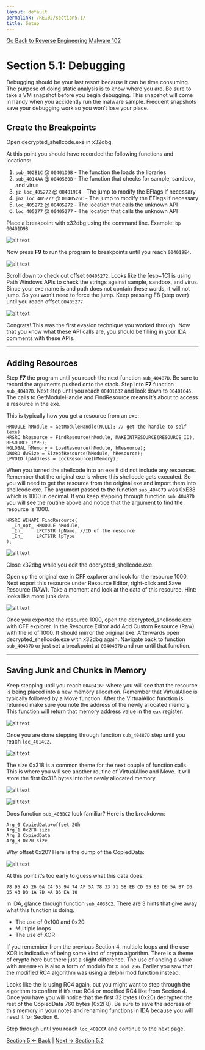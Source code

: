 ```yaml
---
layout: default
permalink: /RE102/section5.1/
title: Setup
---
```

[Go Back to Reverse Engineering Malware 102](https://securedorg.github.io/RE102/)

# Section 5.1: Debugging #

Debugging should be your last resort because it can be time consuming. The purpose of doing static analysis is to know where you are. Be sure to take a VM snapshot before you begin debugging. This snapshot will come in handy when you accidently run the malware sample. Frequent snapshots save your debugging work so you won’t lose your place.

## Create the Breakpoints ##

Open decrypted_shellcode.exe in x32dbg.

At this point you should have recorded the following functions and locations:
1. `sub_402B1C` @ `00401D9B` - The function the loads the libraries
2. `sub_4014AA` @ `0040560B` - The function that checks for sample, sandbox, and virus
3. `jz loc_405272` @ `004019E4` - The jump to modify the EFlags if necessary
4. `jnz loc_405277` @ `0040526C` - The jump to modify the EFlags if necessary
5. `loc_405272` @ `00405272` - The location that calls the unknown API
6. `loc_405277` @ `00405277` - The location that calls the unknown API

Place a breakpoint with x32dbg using the command line. Example: `bp 00401D9B`

![alt text](https://securedorg.github.io/RE102/images/Section5.1_breakpoint.png "Section5.1_breakpoint")

Now press **F9** to run the program to breakpoints until you reach `004019E4`.

![alt text](https://securedorg.github.io/RE102/images/Section5.1_4019E4.png "Section5.1_4019E4")

Scroll down to check out offset `00405272`. Looks like the [esp+1C] is using Path Windows APIs to check the strings against sample, sandbox, and virus. Since your exe name is and path does not contain these words, it will not jump. So you won’t need to force the jump. Keep pressing F8 (step over) until you reach offset `00405277`.

![alt text](https://securedorg.github.io/RE102/images/Section5.1_405272.png "Section5.1_405272")

Congrats! This was the first evasion technique you worked through. Now that you know what these API calls are, you should be filling in your IDA comments with these APIs. 

---

## Adding Resources ##

Step **F7** the program until you reach the next function `sub_40487D`. Be sure to record the arguments pushed onto the stack. Step Into **F7** function `sub_40487D`. Next step until you reach `00401632` and look down to `00401645`. The calls to GetModuleHandle and FindResource means it’s about to access a resource in the exe.

This is typically how you get a resource from an exe:

```
HMODULE hModule = GetModuleHandle(NULL); // get the handle to self (exe)
HRSRC hResource = FindResource(hModule, MAKEINTRESOURCE(RESOURCE_ID), RESOURCE_TYPE); 
HGLOBAL hMemory = LoadResource(hModule, hResource);
DWORD dwSize = SizeofResource(hModule, hResource);
LPVOID lpAddress = LockResource(hMemory);
```

When you turned the shellcode into an exe it did not include any resources. Remember that the original exe is where this shellcode gets executed. So you will need to get the resource from the original exe and import them into shellcode exe. The argument passed to the function `sub_40487D` was 0xE38 which is 1000 in decimal. If you keep stepping through function `sub_40487D` you will see the routine above and notice that the argument to find the resource is 1000.

```
HRSRC WINAPI FindResource(
  _In_opt_ HMODULE hModule,
  _In_     LPCTSTR lpName, //ID of the resource
  _In_     LPCTSTR lpType
);
```

![alt text](https://securedorg.github.io/RE102/images/Section5.1_LoadResource.png "Section5.1_LoadResource")

Close x32dbg while you edit the decrypted_shellcode.exe.

Open up the original exe in CFF explorer and look for the resource 1000. Next export this resource under Resource Editor, right-click and Save Resource (RAW). Take a moment and look at the data of this resource. Hint: looks like more junk data. 

![alt text](https://securedorg.github.io/RE102/images/Section5.1_resource.png "Section5.1_resource")

Once you exported the resource 1000, open the decrypted_shellcode.exe with CFF explorer. In the Resource Editor add Add Custom Resource (Raw) with the id of 1000. It should mirror the original exe. Afterwards open decrypted_shellcode.exe with x32dbg again. Navigate back to function `sub_40487D` or just set a breakpoint at `0040487D` and run until that function.

---

## Saving Junk and Chunks in Memory ##

Keep stepping until you reach `0040416F` where you will see that the resource is being placed into a new memory allocation. Remember that VirtualAlloc is typically followed by a Move function. After the VirtualAlloc function is returned make sure you note the address of the newly allocated memory. This function will return that memory address value in the `eax` register.

![alt text](https://securedorg.github.io/RE102/images/Section5.1_savingresource.png "Section5.1_savingresource")

Once you are done stepping through function `sub_40487D` step until you reach `loc_4014C2`.

![alt text](https://securedorg.github.io/RE102/images/Section5.1_allocate318.png "Section5.1_allocate318")

The size 0x318 is a common theme for the next couple of function calls. This is where you will see another routine of VirtualAlloc and Move. It will store the first 0x318 bytes into the newly allocated memory.

![alt text](https://securedorg.github.io/RE102/images/Section5.1_Virtualloc318.png "Section5.1_Virtualloc318")

![alt text](https://securedorg.github.io/RE102/images/Section5.1_move_decrypt.png "Section5.1_move_decrypt")

Does function `sub_403BC2` look familiar? Here is the breakdown:

```
Arg_0 CopiedData+offset 20h
Arg_1 0x2F8 size
Arg_2 CopiedData
Arg_3 0x20 size
```

Why offset 0x20? Here is the dump of the CopiedData:

![alt text](https://securedorg.github.io/RE102/images/Section5.1_20bytesof318.png "Section5.1_20bytesof318")

At this point it’s too early to guess what this data does.

```
78 95 4D 26 0A C4 55 94 74 AF 5A 78 33 71 58 EB CD 05 B3 D6 5A B7 D6 05 43 D8 1A 7D 4A B6 EA 10
```

In IDA, glance through function `sub_403BC2`. There are 3 hints that give away what this function is doing.

* The use of 0x100 and 0x20
* Multiple loops
* The use of XOR

If you remember from the previous Section 4, multiple loops and the use XOR is indicative of being some kind of crypto algorithm. There is a theme of crypto here but there just a slight difference. The use of anding a value with `800000FFh` is also a form of modulo for `X mod 256`. Earlier you saw that the modified RC4 algorithm was using a delphi mod function instead.

Looks like the is using RC4 again, but you might want to step through the algorithm to confirm if it’s true RC4 or modified RC4 like from Section 4. Once you have you will notice that the first 32 bytes (0x20) decrypted the rest of the CopiedData 760 bytes (0x2F8). Be sure to save the address of this memory in your notes and renaming functions in IDA because you will need it for Section 6.

Step through until you reach `loc_401CCA` and continue to the next page.

[Section 5 <- Back](https://securedorg.github.io/RE102/section5) | [Next -> Section 5.2](https://securedorg.github.io/RE102/section5.2)